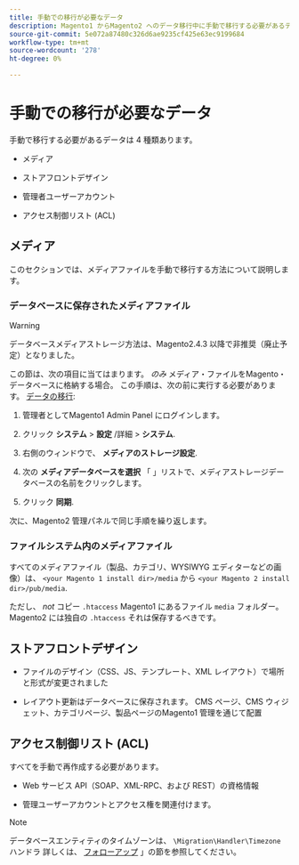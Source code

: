 ```yaml
---
title: 手動での移行が必要なデータ
description: Magento1 からMagento2 へのデータ移行中に手動で移行する必要があるデータとその方法について説明します。
source-git-commit: 5e072a87480c326d6ae9235cf425e63ec9199684
workflow-type: tm+mt
source-wordcount: '278'
ht-degree: 0%

---
```



# 手動での移行が必要なデータ

手動で移行する必要があるデータは 4 種類あります。

* メディア

* ストアフロントデザイン

* 管理者ユーザーアカウント

* アクセス制御リスト (ACL)

## メディア

このセクションでは、メディアファイルを手動で移行する方法について説明します。

### データベースに保存されたメディアファイル

>[!WARNING]
>
>データベースメディアストレージ方法は、Magento2.4.3 以降で非推奨（廃止予定）となりました。


この節は、次の項目に当てはまります。 *のみ* メディア・ファイルをMagento・データベースに格納する場合。 この手順は、次の前に実行する必要があります。 [データの移行](data.md):

1. 管理者としてMagento1 Admin Panel にログインします。

1. クリック **システム** > **設定** /詳細 > **システム**.

1. 右側のウィンドウで、 **メディアのストレージ設定**.

1. 次の **メディアデータベースを選択** 「 」リストで、メディアストレージデータベースの名前をクリックします。

1. クリック **同期**.

次に、Magento2 管理パネルで同じ手順を繰り返します。

### ファイルシステム内のメディアファイル

すべてのメディアファイル（製品、カテゴリ、WYSIWYG エディターなどの画像）は、 `<your Magento 1 install dir>/media` から `<your Magento 2 install dir>/pub/media`.

ただし、 *not* コピー `.htaccess` Magento1 にあるファイル `media` フォルダー。 Magento2 には独自の `.htaccess` それは保存するべきです。

## ストアフロントデザイン

* ファイルのデザイン（CSS、JS、テンプレート、XML レイアウト）で場所と形式が変更されました

* レイアウト更新はデータベースに保存されます。 CMS ページ、CMS ウィジェット、カテゴリページ、製品ページのMagento1 管理を通じて配置

## アクセス制御リスト (ACL)

すべてを手動で再作成する必要があります。

* Web サービス API（SOAP、XML-RPC、および REST）の資格情報

* 管理ユーザーアカウントとアクセス権を関連付けます。

>[!NOTE]
>
>データベースエンティティのタイムゾーンは、 `\Migration\Handler\Timezone` ハンドラ 詳しくは、 [フォローアップ](follow-up.md) 」の節を参照してください。
